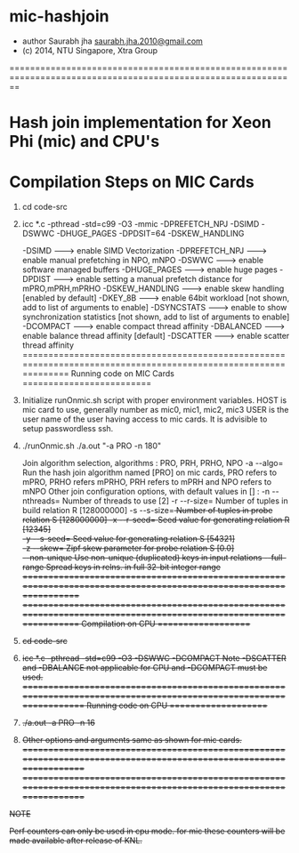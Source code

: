 mic-hashjoin
============


 * author  Saurabh jha <saurabh.jha.2010@gmail.com>
 * (c) 2014, NTU Singapore, Xtra Group
 
==============================================================================================================

Hash join implementation for Xeon Phi (mic) and CPU's
===============================================================================================================
Compilation Steps on MIC Cards
=================
1. cd code-src
2. icc *.c -pthread -std=c99 -O3 -mmic -DPREFETCH_NPJ -DSIMD -DSWWC -DHUGE_PAGES -DPDSIT=64 -DSKEW_HANDLING

	-DSIMD 		---> enable SIMD Vectorization
	-DPREFETCH_NPJ  ---> enable manual prefetching in NPO, mNPO
        -DSWWC 		---> enable software managed buffers
	-DHUGE_PAGES	---> enable huge pages
	-DPDIST 	---> enable setting a manual prefetch distance for mPRO,mPRH,mPRHO 
	-DSKEW_HANDLING ---> enable skew handling [enabled by default]
	-DKEY_8B	---> enable 64bit workload [not shown, add to list of arguments to enable]
	-DSYNCSTATS	---> enable to show synchronization statistics [not shown, add to list of arguments to enable]
	-DCOMPACT	---> enable compact thread affinity
	-DBALANCED	---> enable balance thread affinity [default]
	-DSCATTER	---> enable scatter thread affinity
===============================================================================================================
Running code on MIC Cards
=========================
1. Initialize runOnmic.sh script with proper environment variables. 
	HOST is mic card to use, generally number as mic0, mic1, mic2, mic3
	USER is the user name of the user having access to mic cards. It is advisible to setup passwordless ssh.
2. ./runOnmic.sh ./a.out "-a PRO -n 180"
	
	Join algorithm selection, algorithms : PRO, PRH, PRHO, NPO
         -a --algo=<name>    Run the hash join algorithm named <name> [PRO]
 	 on mic cards, PRO refers to mPRO, PRHO refers mPRHO, PRH refers to mPRH and NPO refers to mNPO
      Other join configuration options, with default values in [] :
         -n --nthreads=<N>  Number of threads to use <N> [2]
         -r --r-size=<R>    Number of tuples in build relation R <R> [128000000]
         -s --s-size=<S>    Number of tuples in probe relation S <S> [128000000]
         -x --r-seed=<x>    Seed value for generating relation R <x> [12345]    
         -y --s-seed=<y>    Seed value for generating relation S <y> [54321]    
         -z --skew=<z>      Zipf skew parameter for probe relation S <z> [0.0]  
         --non-unique       Use non-unique (duplicated) keys in input relations 
         --full-range       Spread keys in relns. in full 32-bit integer range
=================================================================================================================
=================================================================================================================
Compilation on CPU
==================
1. cd code-src 
2. icc *.c -pthread -std=c99 -O3 -DSWWC -DCOMPACT
Note -DSCATTER and -DBALANCE not applicable for CPU and -DCOMPACT must be used.
==================================================================================================================
Running code on CPU
===================
1. ./a.out -a PRO -n 16
2. Other options and arguments same as shown for mic cards.
==================================================================================================================
==================================================================================================================

NOTE

Perf counters can only be used in cpu mode. for mic these counters will be made available after release of KNL.


